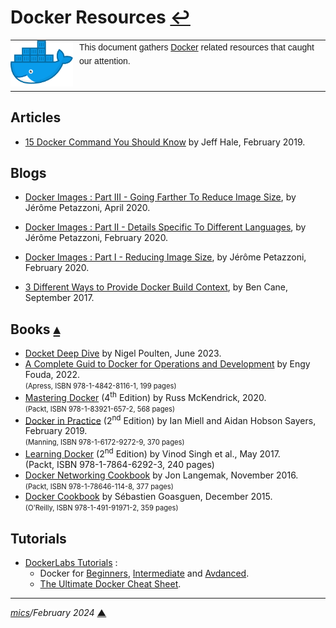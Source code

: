 # <span id="top">Docker Resources</span> <span style="size:25%;"><a href="README.md">↩</a></span>

<table style="font-family:Helvetica,Arial;line-height:1.6;">
  <tr>
  <td style="border:0;padding:0 10px 0 0;min-width:100px;"><a href="https://www.docker.com/" rel="external"><img style="border:0;" src="./docs/images/moby.png" width="100" alt="Docker project"/></a></td>
  <td style="border:0;padding:0;vertical-align:text-top;">This document gathers <a href="https://www.docker.com/" rel="external">Docker</a> related resources that caught our attention.
  </td>
  </tr>
</table>

## <span id="articles">Articles</span>

- [15 Docker Command You Should Know][article_hale] by Jeff Hale, February 2019.

## <span id="blogs">Blogs</span>

- [Docker Images : Part III - Going Farther To Reduce Image Size][blog_images_3], by Jérôme Petazzoni, April 2020.
- [Docker Images : Part II - Details Specific To Different Languages][blog_images_2], by Jérôme Petazzoni, February 2020.
- [Docker Images : Part I - Reducing Image Size][blog_images_1], by Jérôme Petazzoni, February 2020.

- [3 Different Ways to Provide Docker Build Context][blog_build_context], by Ben Cane, September 2017.


## <span id="books">Books</span> [**&#x25B4;**](#top)

-  [Docket Deep Dive][book_poulton] by Nigel Poulten, June 2023.
- [A Complete Guid to Docker for Operations and Development][book_fouda] by Engy Fouda, 2022.<br/><span style="font-size:80%;">(Apress, ISBN 978-1-4842-8116-1, 199 pages)</span>
- [Mastering Docker][book_mckendrick] (4<sup>th</sup> Edition) by Russ McKendrick, 2020.<br/><span style="font-size:80%;">(Packt, ISBN 978-1-83921-657-2, 568 pages)</span>
- [Docker in Practice][book_miell] (2<sup>nd</sup> Edition) by Ian Miell and Aidan Hobson Sayers, February 2019.<br/><span style="font-size:80%;">(Manning, ISBN  978-1-6172-9272-9, 370 pages)</span>
- [Learning Docker][book_singh] (2<sup>nd</sup> Edition) by Vinod Singh et al., May 2017.<br/><span style="font-siz:80%;">(Packt, ISBN 978-1-7864-6292-3, 240 pages)</span>
- [Docker Networking Cookbook][book_langemak] by Jon Langemak, November 2016.<br/><span style="font-size:80%;">(Packt, ISBN 978-1-78646-114-8, 377 pages)</span>
- [Docker Cookbook][book_goasguen] by Sébastien Goasguen, December 2015.<br/><span style="font-size:80%;">(O'Reilly, ISBN 978-1-491-91971-2, 359 pages)</span>


## <span id="tutorials">Tutorials</span>

- [DockerLabs Tutorials](https://dockerlabs.collabnix.com) :
  - Docker for [Beginners](https://dockerlabs.collabnix.com/beginners/README.html), [Intermediate](https://dockerlabs.collabnix.com/intermediate/README.html) and [Avdanced](https://dockerlabs.collabnix.com/advanced/README.html).
  - [The Ultimate Docker Cheat Sheet](https://dockerlabs.collabnix.com/docker/cheatsheet/).

***

*[mics](https://lampwww.epfl.ch/~michelou/)/February 2024* [**&#9650;**](#top)
<span id="bottom">&nbsp;</span>

<!-- link refs -->

[article_hale]: https://towardsdatascience.com/15-docker-commands-you-should-know-970ea5203421
[blog_build_context]: https://www.cloudbees.com/blog/3-different-ways-to-provide-docker-build-context
[blog_images_1]: https://www.ardanlabs.com/blog/2020/02/docker-images-part1-reducing-image-size.html
[blog_images_2]: https://www.ardanlabs.com/blog/2020/02/docker-images-part2-details-specific-to-different-languages.html
[blog_images_3]: https://www.ardanlabs.com/blog/2020/04/docker-images-part3-going-farther-reduce-image-size.html
[book_fouda]: https://www.amazon.com/dp/1484281160
[book_goasguen]: https://www.oreilly.com/library/view/docker-cookbook/9781491919705/
[book_langemak]: https://www.packtpub.com/product/docker-networking-cookbook/9781786461148
[book_mckendrick]: https://
[book_miell]: https://www.manning.com/books/docker-in-practice-second-edition
[book_poulton]: htpps://
[book_singh]: https://www.packtpub.com/product/learning-docker-second-edition/9781786462923
